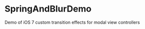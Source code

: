 SpringAndBlurDemo
=================

Demo of iOS 7 custom transition effects for modal view controllers
